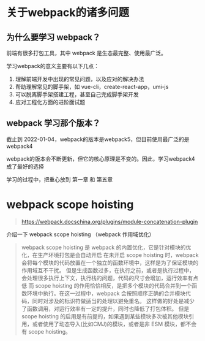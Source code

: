 # 关于webpack的诸多问题

## 为什么要学习 webpack？

前端有很多打包工具，其中 webpack 是生态最完整、使用最广泛。

学习webpack的意义主要有以下几点：
1. 理解前端开发中出现的常见问题，以及应对的解决办法
2. 帮助理解常见的脚手架，如 vue-cli，create-react-app，umi-js
3. 可以脱离脚手架搭建工程，甚至自己完成脚手架开发
4. 应对工程化方面的进阶面试题

## webpack 学习那个版本？

截止到 2022-01-04，webpack的版本是webpack5，但目前使用最广泛的是 webpack4

webpack的版本会不断更新，但它的核心原理是不变的。因此，学习webpack4成了最好的选择

学习的过程中，把重心放到 第一章 和 第五章

# webpack scope hoisting

> https://webpack.docschina.org/plugins/module-concatenation-plugin

介绍一下 webpack scope hoisting （webpack 作用域优化）

> webpack scope hoisting 是 webpack 的内置优化，它是针对模块的优化，在生产环境打包是会自动开启
> 在未开启 scope hoisting 时，webpack 会将每个模块的代码放置在一个独立的函数环境中，这样是为了保证模块的作用域互不干扰。
> 但是生成函数过多，在执行之前，或者是执行过程中，会处理很多执行上下文，执行栈的问题，代码的尺寸会增加，运行效率有点低
> 而 scope hoisting 的作用恰恰相反，是把多个模块的代码合并到一个函数环境中执行。在这一过程中，webpack 会按照顺序正确的合并模块代码，同时对涉及的标识符做适当的处理以避免重名。
> 这样做的好处是减少了函数调用，对运行效率有一定的提升，同时也降低了打包体积。
> 但是 scope hoisting 的启用是有前提的，如果遇到某些模块多次被其他模块引用，或者使用了动态导入(比如CMJ)的模块，或者是非 ESM 模块，都不会有 scope hoisting。